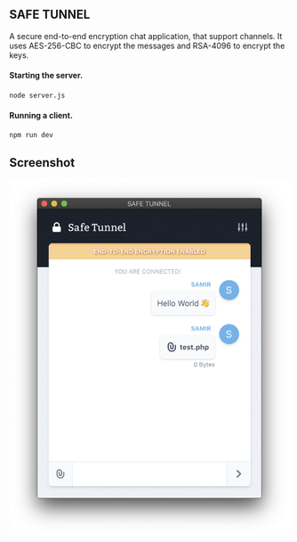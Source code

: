 ## SAFE TUNNEL

A secure end-to-end encryption chat application, that support channels.
It uses AES-256-CBC to encrypt the messages and RSA-4096 to encrypt the keys.


#### Starting the server.
```
node server.js
```


#### Running a client.
```
npm run dev
```

## Screenshot

<img src="screenshot.png" width="600px" alt="Safe Tunnel"/>

